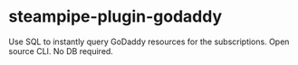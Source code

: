 # steampipe-plugin-godaddy
Use SQL to instantly query GoDaddy resources for the subscriptions. Open source CLI. No DB required.
